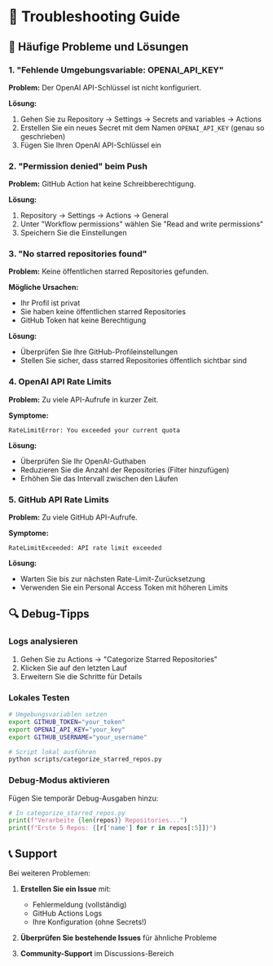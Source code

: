 # 🔧 Troubleshooting Guide

## 🚨 Häufige Probleme und Lösungen

### 1. "Fehlende Umgebungsvariable: OPENAI_API_KEY"

**Problem:** Der OpenAI API-Schlüssel ist nicht konfiguriert.

**Lösung:**
1. Gehen Sie zu Repository → Settings → Secrets and variables → Actions
2. Erstellen Sie ein neues Secret mit dem Namen `OPENAI_API_KEY` (genau so geschrieben)
3. Fügen Sie Ihren OpenAI API-Schlüssel ein

### 2. "Permission denied" beim Push

**Problem:** GitHub Action hat keine Schreibberechtigung.

**Lösung:**
1. Repository → Settings → Actions → General
2. Unter "Workflow permissions" wählen Sie "Read and write permissions"
3. Speichern Sie die Einstellungen

### 3. "No starred repositories found"

**Problem:** Keine öffentlichen starred Repositories gefunden.

**Mögliche Ursachen:**
- Ihr Profil ist privat
- Sie haben keine öffentlichen starred Repositories
- GitHub Token hat keine Berechtigung

**Lösung:**
- Überprüfen Sie Ihre GitHub-Profileinstellungen
- Stellen Sie sicher, dass starred Repositories öffentlich sichtbar sind

### 4. OpenAI API Rate Limits

**Problem:** Zu viele API-Aufrufe in kurzer Zeit.

**Symptome:**
```
RateLimitError: You exceeded your current quota
```

**Lösung:**
- Überprüfen Sie Ihr OpenAI-Guthaben
- Reduzieren Sie die Anzahl der Repositories (Filter hinzufügen)
- Erhöhen Sie das Intervall zwischen den Läufen

### 5. GitHub API Rate Limits

**Problem:** Zu viele GitHub API-Aufrufe.

**Symptome:**
```
RateLimitExceeded: API rate limit exceeded
```

**Lösung:**
- Warten Sie bis zur nächsten Rate-Limit-Zurücksetzung
- Verwenden Sie ein Personal Access Token mit höheren Limits

## 🔍 Debug-Tipps

### Logs analysieren

1. Gehen Sie zu Actions → "Categorize Starred Repositories"
2. Klicken Sie auf den letzten Lauf
3. Erweitern Sie die Schritte für Details

### Lokales Testen

```bash
# Umgebungsvariablen setzen
export GITHUB_TOKEN="your_token"
export OPENAI_API_KEY="your_key"
export GITHUB_USERNAME="your_username"

# Script lokal ausführen
python scripts/categorize_starred_repos.py
```

### Debug-Modus aktivieren

Fügen Sie temporär Debug-Ausgaben hinzu:

```python
# In categorize_starred_repos.py
print(f"Verarbeite {len(repos)} Repositories...")
print(f"Erste 5 Repos: {[r['name'] for r in repos[:5]]}")
```

## 📞 Support

Bei weiteren Problemen:

1. **Erstellen Sie ein Issue** mit:
   - Fehlermeldung (vollständig)
   - GitHub Actions Logs
   - Ihre Konfiguration (ohne Secrets!)

2. **Überprüfen Sie bestehende Issues** für ähnliche Probleme

3. **Community-Support** im Discussions-Bereich